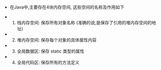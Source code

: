 * 在Java中,主要存在4块内存空间, 这些空间的名称及作用如下
*   1. 栈内存空间:  保存所有对象名称 (准确的说,是保存了引用的堆内存空间的地址)

*    2. 堆内存空间: 保存每个对象的具体属性内容

*    3. 全局数据区: 保存 static 类型的属性

*    4. 全局代码区: 保存所有的方法定义

